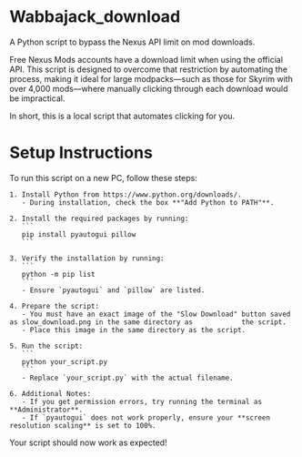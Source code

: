 # Wabbajack_download
A Python script to bypass the Nexus API limit on mod downloads.

Free Nexus Mods accounts have a download limit when using the official API. This script is designed to overcome that restriction by automating the process, making it ideal for large modpacks—such as those for Skyrim with over 4,000 mods—where manually clicking through each download would be impractical.

In short, this is a local script that automates clicking for you.

# Setup Instructions  

To run this script on a new PC, follow these steps:

    1. Install Python from https://www.python.org/downloads/.  
       - During installation, check the box **"Add Python to PATH"**.  

    2. Install the required packages by running:  
       ```
       pip install pyautogui pillow
       ```

    3. Verify the installation by running:  
       ```
       python -m pip list
       ```
       - Ensure `pyautogui` and `pillow` are listed.  

    4. Prepare the script:  
       - You must have an exact image of the "Slow Download" button saved as slow_download.png in the same directory as            the script.
       - Place this image in the same directory as the script.  

    5. Run the script:  
       ```
       python your_script.py
       ```
       - Replace `your_script.py` with the actual filename.  

    6. Additional Notes:  
       - If you get permission errors, try running the terminal as **Administrator**.  
       - If `pyautogui` does not work properly, ensure your **screen resolution scaling** is set to 100%.  

Your script should now work as expected!
